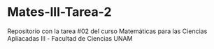 # Mates-lll-Tarea-2
Repositorio con la tarea #02 del curso Matemáticas para las Ciencias Apliacadas lll - Facultad de Ciencias UNAM
